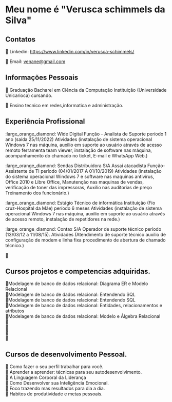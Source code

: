  
<h1>Meu nome é "Verusca schimmels da Silva"</h1>

<h2> Contatos</h2>

:large_blue_diamond: Linkedin: https://www.linkedin.com/in/verusca-schimmels/

:large_orange_diamond: Email: venane@gmail.com

<h2>Informações Pessoais </h2>

:large_orange_diamond:	Graduação Bacharel em Ciência da Computação Instituição (Universidade Unicarioca) cursando.

:large_orange_diamond: Ensino tecnico em redes,informatica e administração.

<h2>Experiência Profissional </h2>


<p> :large_orange_diamond: Wide Digital Função - Analista de Suporte período 1 ano (saída 25/11/2022) 
Atividades (instalação de sistema operacional Windows 7 nas máquina, auxilio em
suporte ao usuário através de acesso remoto ferramenta team viewer, instalação de software nas máquina, acompanhamento do chamado no ticket, E-mail e WhatsApp Web.)
</p>

<p> :large_orange_diamond: Sendas Distribuidora S/A Assaí atacadista Função- Assistente de TI período (04/01/2017 A 01/10/2019) Atividades (instalação do sistema operacional Windows 7 e software nas maquinas
antivírus, Office 2010 e Libre Office, Manutenção nas maquinas de vendas, verificação
de toner das impressoras, Auxilio nas auditorias de preço Treinamento dos
funcionário.)
</p>

<p> :large_orange_diamond: Estágio Técnico de informática Instituição (Fio cruz-Hospital da Mãe) período 6 meses
Atividades (instalação de sistema operacional Windows 7 nas máquina, auxilio em
suporte ao usuário através de acesso remoto, instalação de repetidores na rede.)
</p>

<p> :large_orange_diamond: Contax S/A Operador de suporte técnico período (13/03/12 a 11/08/15). Atividades (Atendimento de suporte técnico auxilio de configuração de modem e linha
fixa procedimento de abertura de chamado técnico.)
</p>

:large_orange_diamond:
<h2>Cursos  projetos e competencias adquiridas.</h2>

:large_orange_diamond:Modelagem de banco de dados relacional: Diagrama ER e Modelo Relacional</br>
:large_orange_diamond:Modelagem de banco de dados relacional: Entendendo SQL</br>
:large_orange_diamond:Modelagem de banco de dados relacional: Entendendo SQL</br>
:large_orange_diamond:Modelagem de banco de dados relacional: Entidades, relacionamentos e atributos</br>
:large_orange_diamond:Modelagem de banco de dados relacional: Modelo e Álgebra Relacional</br>
:large_orange_diamond:</br>
:large_orange_diamond:</br>
:large_orange_diamond:</br>
:large_orange_diamond:</br>


<h2>Cursos de desenvolvimento Pessoal.</h2>

:large_orange_diamond: Como fazer o seu perfil trabalhar para você.</br>
:large_orange_diamond: Aprender a aprender: técnicas para seu autodesenvolvimento.</br>
:large_orange_diamond: A Linguagem Corporal da Liderança</br>
:large_orange_diamond: Como Desenvolver sua Inteligência Emocional.</br>
:large_orange_diamond: Foco trazendo mas resultados para dia a dia.</br>
:large_orange_diamond: Habitos de produtividade e metas pessoais. </br>

